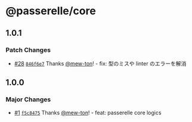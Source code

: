 # @passerelle/core

## 1.0.1

### Patch Changes

- [#28](https://github.com/hacomono-lib/passerelle/pull/28) [`846f6e7`](https://github.com/hacomono-lib/passerelle/commit/846f6e768c67131e9dcef48e5fe5b08f2a4eb600) Thanks [@mew-ton](https://github.com/mew-ton)! - fix: 型のミスや linter のエラーを解消

## 1.0.0

### Major Changes

- [#1](https://github.com/hacomono-lib/passerelle/pull/1) [`f5c8475`](https://github.com/hacomono-lib/passerelle/commit/f5c8475cee46dc271f45d36b3905f13789f5749a) Thanks [@mew-ton](https://github.com/mew-ton)! - feat: passerelle core logics
